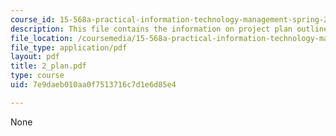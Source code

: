 ```yaml
---
course_id: 15-568a-practical-information-technology-management-spring-2005
description: This file contains the information on project plan outline.
file_location: /coursemedia/15-568a-practical-information-technology-management-spring-2005/7e9daeb010aa0f7513716c7d1e6d85e4_2_plan.pdf
file_type: application/pdf
layout: pdf
title: 2_plan.pdf
type: course
uid: 7e9daeb010aa0f7513716c7d1e6d85e4

---
```

None